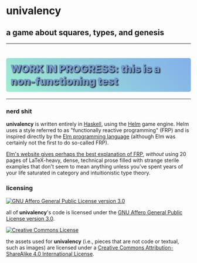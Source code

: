 # univalency

## a game about squares, types, and genesis

---

<h1 style="background-image: linear-gradient(45deg, rgba(67, 222, 166, 0.5), rgba(10, 98, 217, 0.5)); color: #79c; padding: 12px; font-weight: 900; text-shadow: 2px 2px 3px black; border-radius: 5px;">WORK IN PROGRESS: this is a non-functioning test</h1>

---

### nerd shit

**univalency** is written entirely in [Haskell](https://www.haskell.org/), using
the [Helm](http://helm-engine.org/) game engine. Helm uses a style referred to
as "functionally reactive programming" (FRP) and is inspired directly by the
[Elm programming language](http://elm-lang.org/) (although Elm was certainly not
the first to do so-called FRP).

[Elm's website gives perhaps the best explanation of FRP](https://guide.elm-lang.org/architecture/),
*without* using 20 pages of LaTeX-heavy, dense, technical prose filled with
strange sterile examples that don't seem to mean anything unless you've spent
years of your life saturated in category and intuitionistic type theory.

### licensing

<a rel="license" href="https://www.gnu.org/licenses/agpl-3.0.html">
  <img alt="GNU Affero General Public License version 3.0" src="https://www.gnu.org/graphics/agplv3-155x51.png" />
</a>

all of **univalency**'s code is licensed under the
[GNU Affero General Public License version 3.0](https://www.gnu.org/licenses/agpl-3.0.html).

<a rel="license" href="http://creativecommons.org/licenses/by-sa/4.0/">
  <img alt="Creative Commons License" style="border-width:0" src="https://i.creativecommons.org/l/by-sa/4.0/88x31.png" />
</a>

the assets used for **univalency** (i.e., pieces that are not code or textual,
such as images) are licensed under a
[Creative Commons Attribution-ShareAlike 4.0 International License](http://creativecommons.org/licenses/by-sa/4.0/).
